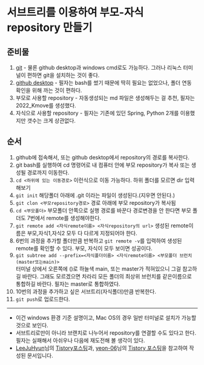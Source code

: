 # 서브트리를 이용하여 부모-자식 repository 만들기  

## 준비물
  1. [git](https://git-scm.com/) - 물론 github desktop과 windows cmd로도 가능하다. 그러나 리눅스 터미널이 편하면 git을 설치하는 것이 좋다.
  2. [github desktop](https://desktop.github.com/) - 필자는 bash를 썼기 때문에 딱히 필요는 없었으나, 폴더 연동 확인을 위해 까는 것이 편하다.
  3. 부모로 사용할 repository - 자동생성되는 md 파일은 생성해두는 걸 추천, 필자는 2022_Kmove를 생성했다.
  4. 자식으로 사용할 repository - 필자는 기존에 있던 Spring, Python 2개를 이용했지만 갯수는 크게 상관없다.

  ## 순서
   1. github에 접속해서, 또는 github desktop에서 repository의 경로를 복사한다.
   2. git bash를 실행하여 cd 명령어로 내 컴퓨터 안에 부모 repository가 복사 또는 생성될 경로까지 이동한다.
   3. `cd <하위에 있는 이동경로>` 이런식으로 이동 가능하다. 하위 폴더를 모르면 dir 입력해보기
   4. `git init` 해당폴더 아래에 .git 이라는 파일이 생성된다.(지우면 안된다.)
   5. `git clon <부모repository경로>` 경로 아래에 부모 repository가 복사됨
   6. `cd <부모폴더>` 부모폴더 안쪽으로 실행 경로를 바꾼다 경로변경을 안 한다면 부모 폴더도 7번에서 remote를 생성해야한다.
   7. `git remote add <자식remote이름> <자식repository의 url>` 생성된 remote이름은 부모,자식1,자식2 모두 다 다르게 지정되어야 한다.
   9.  6번의 과정을 추가할 폴더만큼 반복하고 `git remote -v`를 입력하여 생성된 remote를 확인할 수 있다. 부모, 자식이 모두 보이면 성공이다.
   10. `git subtree add --prefix=<자식폴더이름> <자식remote이름> <부모폴더 브런치(master또는main)>`   
       터미널 상에서 오른쪽에 ()로 하늘색 main, 또는 master가 적혀있으니 그걸 참고하길 바란다. 그래도 모르겠으면 차라리 모든 폴더의 최상위 
       브런치를 같은이름으로 통합하길 바란다. 필자는 master로 통합하였다.
   11. 10번의 과정을 추가하고 싶은 서브트리(자식폴더)만큼 반복한다.
   12. `git push`로 업로드한다.
* * *
 + 이건 windows 환경 기준 설명이고, Mac OS의 경우 일반 터미널로 설치가 가능할 것으로 보인다.
 + 서브트리로만이 아니라 브랜치로 나누어서 repository를 연결할 수도 있다고 한다. 필자는 실패해서 아쉬우나 다음에 재도전해 볼 생각이 있다.
 + [LeeJuHyun](https://github.com/JuHyun419)님의 [Tistory포스팅](https://zzang9ha.tistory.com/294)과, [yeon-06](https://github.com/yeon-06)님의 [Tistory 포스팅](https://yeonyeon.tistory.com/169)을 참고하여 작성된 문서입니다.
